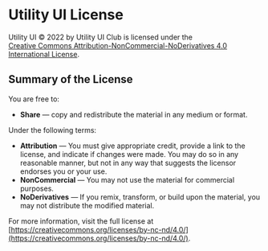 # Utility UI License

Utility UI © 2022 by Utility UI Club is licensed under the  
[Creative Commons Attribution-NonCommercial-NoDerivatives 4.0 International License](https://creativecommons.org/licenses/by-nc-nd/4.0/).

## Summary of the License
You are free to:
- **Share** — copy and redistribute the material in any medium or format.

Under the following terms:
- **Attribution** — You must give appropriate credit, provide a link to the license, and indicate if changes were made. You may do so in any reasonable manner, but not in any way that suggests the licensor endorses you or your use.
- **NonCommercial** — You may not use the material for commercial purposes.
- **NoDerivatives** — If you remix, transform, or build upon the material, you may not distribute the modified material.

For more information, visit the full license at  
[https://creativecommons.org/licenses/by-nc-nd/4.0/](https://creativecommons.org/licenses/by-nc-nd/4.0/).
